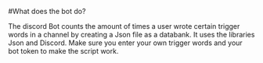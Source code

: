 #What does the bot do?

The discord Bot counts the amount of times a user wrote certain trigger words in a channel by creating a Json file as a databank.
It uses the libraries Json and Discord. Make sure you enter your own trigger words and your bot token to make the script work.
